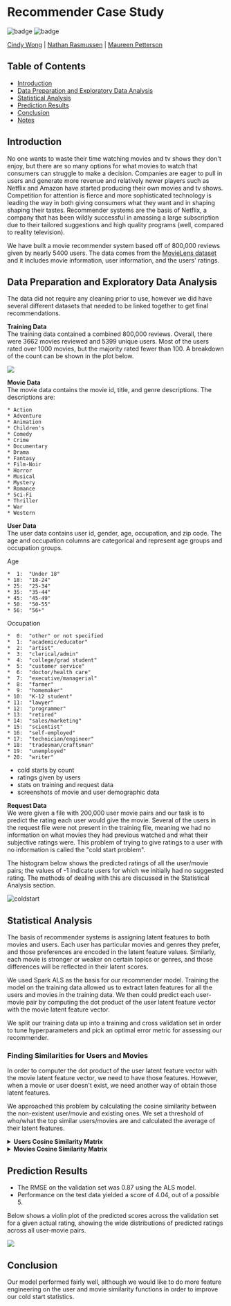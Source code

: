 # Recommender Case Study

![badge](https://img.shields.io/badge/last%20modified-may%20%202020-success)
![badge](https://img.shields.io/badge/status-in%20progress-yellow)

<a href="https://github.com/cwong90">Cindy Wong</a> | <a href="https://github.com/rasbot">Nathan Rasmussen</a> | <a href="https://github.com/mkpetterson">Maureen Petterson</a>

## Table of Contents

- <a href="https://github.com/mkpetterson/recommender_study#introduction">Introduction</a>  
- <a href="https://github.com/mkpetterson/recommender_study#data-preparation-and-exploratory-data-analysis">Data Preparation and Exploratory Data Analysis</a> 
- <a href="https://github.com/mkpetterson/recommender_study#modeling-linear-regression">Statistical Analysis</a>  
- <a href="https://github.com/mkpetterson/recommender_study#prediction-results">Prediction Results</a> 
- <a href="https://github.com/mkpetterson/recommender_study#conclusion">Conclusion</a>
- <a href="https://github.com/mkpetterson/recommender_study#notes">Notes</a>


## Introduction

No one wants to waste their time watching movies and tv shows they don't enjoy, but there are so many options for what movies to watch that consumers can struggle to make a decision. 
Companies are eager to pull in users and generate more revenue and relatively newer players such as Netflix and Amazon have started producing their own movies and tv shows. Competition for attention is fierce and more sophisticated technology is leading the way in both giving consumers what they want and in shaping shaping their tastes. Recommender systems are the basis of Netflix, a company that has been wildly successful in amassing a large subscription due to their tailored suggestions and high quality programs (well, compared to reality television).

We have built a movie recommender system based off of 800,000 reviews given by nearly 5400 users. The data comes from the [MovieLens dataset](http://grouplens.org/datasets/movielens/) and it includes movie information, user information, and the users' ratings. 


## Data Preparation and Exploratory Data Analysis

The data did not require any cleaning prior to use, however we did have several different datasets that needed to be linked together to get final recommendations. 

<b>Training Data</b><br>
The training data contained a combined 800,000 reviews. Overall, there were 3662 movies reviewed and 5399 unique users. Most of the users rated over 1000 movies, but the majority rated fewer than 100. A breakdown of the count can be shown in the plot below.


<img src='images/rating_count_by_user.png'>



<b>Movie Data</b><br>
The movie data contains the movie id, title, and genre descriptions. The descriptions are:


	* Action
	* Adventure
	* Animation
	* Children's
	* Comedy
	* Crime
	* Documentary
	* Drama
	* Fantasy
	* Film-Noir
	* Horror
	* Musical
	* Mystery
	* Romance
	* Sci-Fi
	* Thriller
	* War
	* Western


<b>User Data</b><br>
The user data contains user id, gender, age, occupation, and zip code. The age and occupation columns are categorical and represent age groups and occupation groups. 

Age<br>

 	*  1:  "Under 18"
	* 18:  "18-24"
	* 25:  "25-34"
	* 35:  "35-44"
	* 45:  "45-49"
	* 50:  "50-55"
	* 56:  "56+"


Occupation<br>


	*  0:  "other" or not specified
	*  1:  "academic/educator"
	*  2:  "artist"
	*  3:  "clerical/admin"
	*  4:  "college/grad student"
	*  5:  "customer service"
	*  6:  "doctor/health care"
	*  7:  "executive/managerial"
	*  8:  "farmer"
	*  9:  "homemaker"
	* 10:  "K-12 student"
	* 11:  "lawyer"
	* 12:  "programmer"
	* 13:  "retired"
	* 14:  "sales/marketing"
	* 15:  "scientist"
	* 16:  "self-employed"
	* 17:  "technician/engineer"
	* 18:  "tradesman/craftsman"
	* 19:  "unemployed"
	* 20:  "writer"



- cold starts by count
- ratings given by users
- stats on training and request data
- screenshots of movie and user demographic data


<b>Request Data</b><br>
We were given a file with 200,000 user movie pairs and our task is to predict the rating each user would give the movie. Several of the users in the request file were not present in the training file, meaning we had no information on what movies they had previous watched and what their subjective ratings were. This problem of trying to give ratings to a user with no information is called the "cold start problem". 

The histogram below shows the predicted ratings of all the user/movie pairs; the values of -1 indicate users for which we initially had no suggested rating. The methods of dealing with this are discussed in the Statistical Analysis section. 

<img alt="coldstart" src='images/cold_start_hist.png'>





## Statistical Analysis

The basis of recommender systems is assigning latent features to both movies and users. Each user has particular movies and genres they prefer, and those preferences are encoded in the latent feature values. Similarly, each movie is stronger or weaker on certain topics or genres, and those differences will be reflected in their latent scores. 

We used Spark ALS as the basis for our recommender model. Training the model on the training data allowed us to extract laten features for all the users and movies in the training data. We then could predict each user-movie pair by computing the dot product of the user latent feature vector with the movie latent feature vector. 

We split our training data up into a training and cross validation set in order to tune hyperparameters and pick an optimal error metric for assessing our recommender.

### Finding Similarities for Users and Movies

In order to computer the dot product of the user latent feature vector with the movie latent feature vector, we need to have those features. However, when a movie or user doesn't exist, we need another way of obtain those latent features.

We approached this problem by calculating the cosine similarity between the non-existent user/movie and existing ones. We set a threshold of who/what the top similar users/movies are and calculated the average of their latent features. 

<details>
    <summary>
        <b>Users Cosine Similarity Matrix</b>  
    </summary>
    <img alt="users_sim_mat" src='images/users_cossim_mat.png'>
</details>

<details>
    <summary>
        <b>Movies Cosine Similarity Matrix</b>  
    </summary>
    <img alt="movies_sim_mat" src='images/movies_cossim_mat.png'>
</details>


## Prediction Results

- The RMSE on the validation set was 0.87 using the ALS model. 
- Performance on the test data yielded a score of 4.04, out of a possible 5. 

Below shows a violin plot of the predicted scores across the validation set for a given actual rating, showing the wide distributions of predicted ratings across all user-movie pairs.

<img src='images/als_predicted_ratings.png'>

## Conclusion

Our model performed fairly well, although we would like to do more feature engineering on the user and movie similarity functions in order to improve our cold start statistics. 

